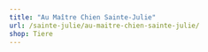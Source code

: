 ```yaml
---
title: "Au Maître Chien Sainte-Julie"
url: /sainte-julie/au-maitre-chien-sainte-julie/
shop: Tiere
---
```

